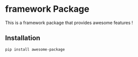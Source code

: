 # framework Package

This is a framework package that provides awesome features !

## Installation

```bash
pip install awesome-package

